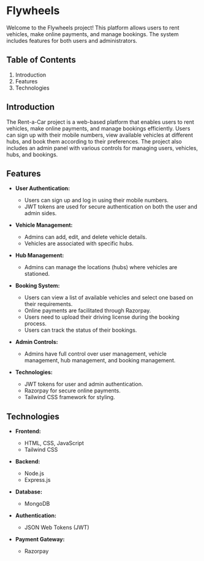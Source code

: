 # Flywheels

Welcome to the Flywheels project! This platform allows users to rent vehicles, make online payments, and manage bookings. The system includes features for both users and administrators.

## Table of Contents
1. Introduction
2. Features
3. Technologies

## Introduction

The Rent-a-Car project is a web-based platform that enables users to rent vehicles, make online payments, and manage bookings efficiently. Users can sign up with their mobile numbers, view available vehicles at different hubs, and book them according to their preferences. The project also includes an admin panel with various controls for managing users, vehicles, hubs, and bookings.

## Features

- **User Authentication:**
  - Users can sign up and log in using their mobile numbers.
  - JWT tokens are used for secure authentication on both the user and admin sides.

- **Vehicle Management:**
  - Admins can add, edit, and delete vehicle details.
  - Vehicles are associated with specific hubs.

- **Hub Management:**
  - Admins can manage the locations (hubs) where vehicles are stationed.

- **Booking System:**
  - Users can view a list of available vehicles and select one based on their requirements.
  - Online payments are facilitated through Razorpay.
  - Users need to upload their driving license during the booking process.
  - Users can track the status of their bookings.

- **Admin Controls:**
  - Admins have full control over user management, vehicle management, hub management, and booking management.

- **Technologies:**
  - JWT tokens for user and admin authentication.
  - Razorpay for secure online payments.
  - Tailwind CSS framework for styling.

## Technologies

- **Frontend:**
  - HTML, CSS, JavaScript
  - Tailwind CSS

- **Backend:**
  - Node.js
  - Express.js

- **Database:**
  - MongoDB

- **Authentication:**
  - JSON Web Tokens (JWT)

- **Payment Gateway:**
  - Razorpay
